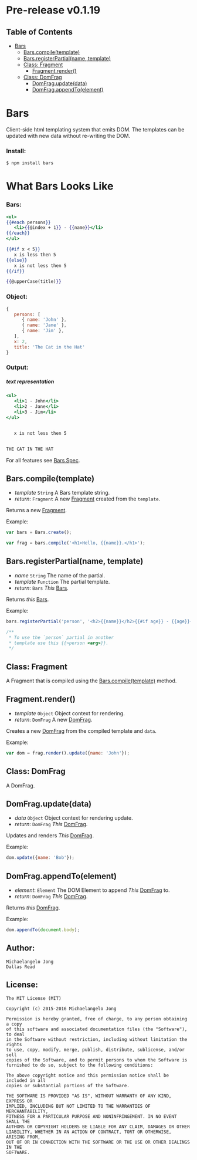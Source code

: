 # Pre-release v0.1.19

## Table of Contents

* [Bars](#bars)
    * [Bars.compile(template)](#compile)
    * [Bars.registerPartial(name, template)](#register-partial)
    * [Class: Fragment](#class-fragment)
        * [Fragment.render()](#frament-render)
    * [Class: DomFrag](#class-dom-frag)
        * [DomFrag.update(data)](#dom-update)
        * [DomFrag.appendTo(element)](#dom-append-to)

<a name="bars"></a>

# Bars

Client-side html templating system that emits DOM.  The templates can be updated with new data without re-writing the DOM.

### Install:
```
$ npm install bars
```

# What Bars Looks Like

### Bars:
```handlebars
<ul>
{{#each persons}}
   <li>{{@index + 1}} - {{name}}</li>
{{/each}}
</ul>

{{#if x < 5}}
   x is less then 5
{{else}}
   x is not less then 5
{{/if}}

{{@upperCase(title)}}
```
### Object:
```javascript
{
   persons: [
      { name: 'John' },
      { name: 'Jane' },
      { name: 'Jim' },
   ],
   x: 2,
   title: 'The Cat in the Hat'
}
```

### Output:
##### *text representation*
```handlebars
<ul>
   <li>1 - John</li>
   <li>2 - Jane</li>
   <li>3 - Jim</li>
</ul>


   x is not less then 5


THE CAT IN THE HAT
```

For all features see [Bars Spec](bars-spec.md).

<a name="compile"></a>
## Bars.compile(template)

* *template* `String` A Bars template string.
* *return*: `Fragment` A new [Fragment](#class-fragment) created from the `template`.

Returns a new [Fragment](#class-fragment).

Example:
```javascript
var bars = Bars.create();

var frag = bars.compile('<h1>Hello, {{name}}.</h1>');

```

<a name="register-partial"></a>
## Bars.registerPartial(name, template)

* *name* `String` The name of the partial.
* *template* `Function` The partial template.
* *return*: `Bars` *This* [Bars](#bars).

Returns *this* [Bars](#bars).

Example:
```javascript
bars.registerPartial('person', '<h2>{{name}}</h2>{{#if age}} - {{age}}{{/if}}');

/**
 * To use the `person` partial in another
 * template use this {{>person <arg>}}.
 */
```

<a name="class-fragment"></a>
## Class: Fragment

A Fragment that is compiled using the [Bars.compile(template)](#bars-compile) method.

<a name="frament-render"></a>
## Fragment.render()

* *template* `Object` Object context for rendering.
* *return*: `DomFrag` A new [DomFrag](#class-dom-frag).

Creates a new [DomFrag](#class-dom-frag) from the compiled template and `data`.

Example:
```javascript
var dom = frag.render().update({name: 'John'});
```

<a name="class-dom-frag"></a>
## Class: DomFrag

A DomFrag.

<a name="dom-update"></a>
## DomFrag.update(data)

* *data* `Object` Object context for rendering update.
* *return*: `DomFrag` *This* [DomFrag](#class-dom-frag).

Updates and renders *This* [DomFrag](#class-dom-frag).

Example:
```javascript
dom.update({name: 'Bob'});
```

<a name="dom-append-to"></a>
## DomFrag.appendTo(element)

* *element*: `Element` The DOM Element to append *This* [DomFrag](#class-dom-frag) to.
* *return*: `DomFrag` *This* [DomFrag](#class-dom-frag).

Returns *this* [DomFrag](#class-dom-frag).

Example:
```javascript
dom.appendTo(document.body);
```

## Author:
    Michaelangelo Jong
    Dallas Read

## License:
    The MIT License (MIT)

    Copyright (c) 2015-2016 Michaelangelo Jong

    Permission is hereby granted, free of charge, to any person obtaining a copy
    of this software and associated documentation files (the "Software"), to deal
    in the Software without restriction, including without limitation the rights
    to use, copy, modify, merge, publish, distribute, sublicense, and/or sell
    copies of the Software, and to permit persons to whom the Software is
    furnished to do so, subject to the following conditions:

    The above copyright notice and this permission notice shall be included in all
    copies or substantial portions of the Software.

    THE SOFTWARE IS PROVIDED "AS IS", WITHOUT WARRANTY OF ANY KIND, EXPRESS OR
    IMPLIED, INCLUDING BUT NOT LIMITED TO THE WARRANTIES OF MERCHANTABILITY,
    FITNESS FOR A PARTICULAR PURPOSE AND NONINFRINGEMENT. IN NO EVENT SHALL THE
    AUTHORS OR COPYRIGHT HOLDERS BE LIABLE FOR ANY CLAIM, DAMAGES OR OTHER
    LIABILITY, WHETHER IN AN ACTION OF CONTRACT, TORT OR OTHERWISE, ARISING FROM,
    OUT OF OR IN CONNECTION WITH THE SOFTWARE OR THE USE OR OTHER DEALINGS IN THE
    SOFTWARE.

